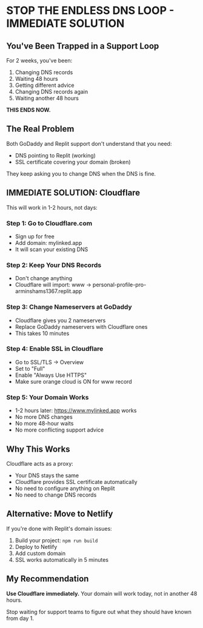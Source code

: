 # STOP THE ENDLESS DNS LOOP - IMMEDIATE SOLUTION

## You've Been Trapped in a Support Loop

For 2 weeks, you've been:
1. Changing DNS records
2. Waiting 48 hours
3. Getting different advice
4. Changing DNS records again
5. Waiting another 48 hours

**THIS ENDS NOW.**

## The Real Problem

Both GoDaddy and Replit support don't understand that you need:
- DNS pointing to Replit (working)
- SSL certificate covering your domain (broken)

They keep asking you to change DNS when the DNS is fine.

## IMMEDIATE SOLUTION: Cloudflare

This will work in 1-2 hours, not days:

### Step 1: Go to Cloudflare.com
- Sign up for free
- Add domain: mylinked.app
- It will scan your existing DNS

### Step 2: Keep Your DNS Records
- Don't change anything
- Cloudflare will import: www → personal-profile-pro-arminshams1367.replit.app

### Step 3: Change Nameservers at GoDaddy
- Cloudflare gives you 2 nameservers
- Replace GoDaddy nameservers with Cloudflare ones
- This takes 10 minutes

### Step 4: Enable SSL in Cloudflare
- Go to SSL/TLS → Overview
- Set to "Full"
- Enable "Always Use HTTPS"
- Make sure orange cloud is ON for www record

### Step 5: Your Domain Works
- 1-2 hours later: https://www.mylinked.app works
- No more DNS changes
- No more 48-hour waits
- No more conflicting support advice

## Why This Works

Cloudflare acts as a proxy:
- Your DNS stays the same
- Cloudflare provides SSL certificate automatically
- No need to configure anything on Replit
- No need to change DNS records

## Alternative: Move to Netlify

If you're done with Replit's domain issues:
1. Build your project: `npm run build`
2. Deploy to Netlify
3. Add custom domain
4. SSL works automatically in 5 minutes

## My Recommendation

**Use Cloudflare immediately.** Your domain will work today, not in another 48 hours.

Stop waiting for support teams to figure out what they should have known from day 1.
